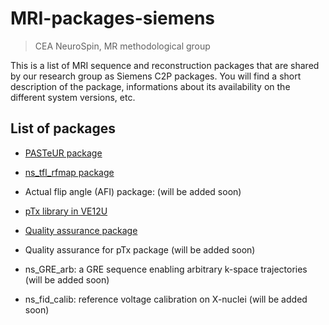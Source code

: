 # MRI-packages-siemens
> CEA NeuroSpin, MR methodological group

This is a list of MRI sequence and reconstruction packages that are shared by our research group as Siemens C2P packages. You will find a short description of the package, informations about its availability on the different system versions, etc.

## List of packages

- [PASTeUR package](https://github.com/FranckMauconduit/MRI-packages-siemens/blob/main/PASTeUR-package/PASTeUR-package.md)

- [ns_tfl_rfmap package](https://github.com/FranckMauconduit/MRI-packages-siemens/blob/main/ns_tfl_rfmap-package/ns_tfl_rfmap-package.md)

- Actual flip angle (AFI) package: (will be added soon)

- [pTx library in VE12U](https://github.com/FranckMauconduit/MRI-packages-siemens/blob/main/pTx-library/pTx-library.md)

- [Quality assurance package](https://github.com/FranckMauconduit/MRI-packages-siemens/blob/main/QA-package/QA-package.md)

- Quality assurance for pTx package (will be added soon)

- ns_GRE_arb: a GRE sequence enabling arbitrary k-space trajectories (will be added soon)

- ns_fid_calib: reference voltage calibration on X-nuclei (will be added soon)
